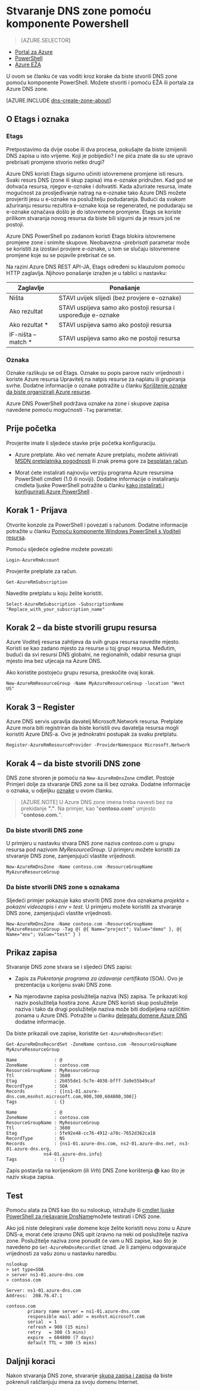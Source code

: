 <properties
   pageTitle="Početak rada s Azure DNS | Microsoft Azure"
   description="Saznajte kako stvoriti DNS zone za Azure DNS. Ovo je korak po korak da biste stvorili da biste pokrenuli hostiranje DNS-a domene pomoću komponente PowerShell sustava prvi DNS zone."
   services="dns"
   documentationCenter="na"
   authors="sdwheeler"
   manager="carmonm"
   editor=""/>

<tags
   ms.service="dns"
   ms.devlang="na"
   ms.topic="article"
   ms.tgt_pltfrm="na"
   ms.workload="infrastructure-services"
   ms.date="08/16/2016"
   ms.author="sewhee"/>

# <a name="create-a-dns-zone-using-powershell"></a>Stvaranje DNS zone pomoću komponente Powershell

> [AZURE.SELECTOR]
- [Portal za Azure](dns-getstarted-create-dnszone-portal.md)
- [PowerShell](dns-getstarted-create-dnszone.md)
- [Azure EŽA](dns-getstarted-create-dnszone-cli.md)

U ovom se članku će vas voditi kroz korake da biste stvorili DNS zone pomoću komponente PowerShell. Možete stvoriti i pomoću EŽA ili portala za Azure DNS zone.

[AZURE.INCLUDE [dns-create-zone-about](../../includes/dns-create-zone-about-include.md)]

## <a name="tagetag"></a>O Etags i oznaka

### <a name="etags"></a>Etags

Pretpostavimo da dvije osobe ili dva procesa, pokušajte da biste izmijenili DNS zapisa u isto vrijeme. Koji je pobijedio? I ne pića znate da su ste upravo prebrisati promjene stvorio netko drugi?

Azure DNS koristi Etags sigurno učiniti istovremene promjene isti resurs. Svaki resurs DNS (zone ili skup zapisa) ima e-oznake pridružen. Kad god se dohvaća resursa, njegov e-oznake i dohvatiti. Kada ažurirate resursa, imate mogućnost za prosljeđivanje natrag na e-oznake tako Azure DNS možete provjeriti jesu u e-oznake na poslužitelju podudaranja. Budući da svakom ažuriranju resursu rezultira e-oznake koja se regenerated, ne podudaraju se e-oznake označava došlo je do istovremene promjene. Etags se koriste prilikom stvaranja novog resursa da biste bili sigurni da je resurs još ne postoji.

Azure DNS PowerShell po zadanom koristi Etags blokira istovremene promjene zone i snimite skupove. Neobavezna *-prebrisati* parametar može se koristiti za izostavi provjere e-oznake, u tom se slučaju istovremene promjene koje su se pojavile prebrisat će se.

Na razini Azure DNS REST API-JA, Etags određeni su klauzulom pomoću HTTP zaglavlja.  Njihovo ponašanje izražen je u tablici u nastavku:

|Zaglavlje|Ponašanje|
|------|--------|
|Ništa|STAVI uvijek slijedi (bez provjere e-oznake)|
|Ako rezultat<etag>|STAVI uspijeva samo ako postoji resursa i uspoređuje e-oznake|
|Ako rezultat *     | STAVI uspijeva samo ako postoji resursa|
|IF-ništa – match * |  STAVI uspijeva samo ako ne postoji resursa|

### <a name="tags"></a>Oznaka

Oznake razlikuju se od Etags. Oznake su popis parove naziv vrijednosti i koriste Azure resursa Upravitelj na natpis resurse za naplatu ili grupiranja svrhe. Dodatne informacije o oznake potražite u članku [Korištenje oznake da biste organizirali Azure resurse](../resource-group-using-tags.md).

Azure DNS PowerShell podržava oznake na zone i skupove zapisa navedene pomoću mogućnosti `-Tag` parametar.


## <a name="before-you-begin"></a>Prije početka

Provjerite imate li sljedeće stavke prije početka konfiguraciju.

- Azure pretplate. Ako već nemate Azure pretplatu, možete aktivirati [MSDN pretplatnika pogodnosti](https://azure.microsoft.com/pricing/member-offers/msdn-benefits-details/) ili znak prema gore za [besplatan račun](https://azure.microsoft.com/pricing/free-trial/).

- Morat ćete instalirati najnoviju verziju programa Azure resursima PowerShell cmdleti (1.0 ili noviji). Dodatne informacije o instaliranju cmdleta ljuske PowerShell potražite u članku [kako instalirati i konfigurirati Azure PowerShell](../powershell-install-configure.md) .

## <a name="step-1---sign-in"></a>Korak 1 - Prijava

Otvorite konzole za PowerShell i povezati s računom. Dodatne informacije potražite u članku [Pomoću komponente Windows PowerShell s Voditelj resursa](../powershell-azure-resource-manager.md).

Pomoću sljedeće ogledne možete povezati:

    Login-AzureRmAccount

Provjerite pretplate za račun.

    Get-AzureRmSubscription

Navedite pretplatu u koju želite koristiti.

    Select-AzureRmSubscription -SubscriptionName "Replace_with_your_subscription_name"

## <a name="step-2---create-a-resource-group"></a>Korak 2 – da biste stvorili grupu resursa

Azure Voditelj resursa zahtijeva da svih grupa resursa navedite mjesto. Koristi se kao zadano mjesto za resurse u toj grupi resursa. Međutim, budući da svi resursi DNS globalni, ne regionalnih, odabir resursa grupi mjesto ima bez utjecaja na Azure DNS.

Ako koristite postojeću grupu resursa, preskočite ovaj korak.

    New-AzureRmResourceGroup -Name MyAzureResourceGroup -location "West US"


## <a name="step-3---register"></a>Korak 3 – Register

Azure DNS servis upravlja davatelj Microsoft.Network resursa. Pretplate Azure mora biti registriran da biste koristili ovu davatelja resursa mogli koristiti Azure DNS-a. Ovo je jednokratni postupak za svaku pretplatu.

    Register-AzureRmResourceProvider -ProviderNamespace Microsoft.Network


## <a name="step-4----create-a-dns-zone"></a>Korak 4 – da biste stvorili DNS zone

DNS zone stvoren je pomoću na `New-AzureRmDnsZone` cmdlet. Postoje Primjeri dolje za stvaranje DNS zone sa ili bez oznaka. Dodatne informacije o oznaka, u odjeljku [oznake](#tags) u ovom članku.

>[AZURE.NOTE] U Azure DNS zone imena treba navesti bez na prekidanje **"."**. Na primjer, kao "**contoso.com**" umjesto "**contoso.com.**".

### <a name="to-create-a-dns-zone"></a>Da biste stvorili DNS zone

U primjeru u nastavku stvara DNS zone naziva *contoso.com* u grupu resursa pod nazivom *MyResourceGroup*. U primjeru možete koristiti za stvaranje DNS zone, zamjenjujući vlastite vrijednosti.

    New-AzureRmDnsZone -Name contoso.com -ResourceGroupName MyAzureResourceGroup

### <a name="to-create-a-dns-zone-with-tags"></a>Da biste stvorili DNS zone s oznakama

Sljedeći primjer pokazuje kako stvoriti DNS zone dva oznakama *projekta = pokazni videozapis* i *env = test*. U primjeru možete koristiti za stvaranje DNS zone, zamjenjujući vlastite vrijednosti.

    New-AzureRmDnsZone -Name contoso.com -ResourceGroupName MyAzureResourceGroup -Tag @( @{ Name="project"; Value="demo" }, @{ Name="env"; Value="test" } )

## <a name="view-records"></a>Prikaz zapisa

Stvaranje DNS zone stvara se i sljedeći DNS zapisi:

- Zapis za *Pokretanje programa za izdavanje certifikata* (SOA). Ovo je prezentacija u korijenu svaki DNS zone.

- Na mjerodavne zapisa poslužitelja naziva (NS) zapisa. Te prikazati koji naziv poslužitelja hostira zone. Azure DNS koristi skup poslužitelje naziva i tako da drugi poslužitelje naziva može biti dodijeljena različitim zonama u Azure DNS. Potražite u članku [delegatu domene Azure DNS](dns-domain-delegation.md) dodatne informacije.

Da biste prikazali ove zapise, koristite `Get-AzureRmDnsRecordSet`:

    Get-AzureRmDnsRecordSet -ZoneName contoso.com -ResourceGroupName MyAzureResourceGroup

    Name              : @
    ZoneName          : contoso.com
    ResourceGroupName : MyResourceGroup
    Ttl               : 3600
    Etag              : 2b855de1-5c7e-4038-bfff-3a9e55b49caf
    RecordType        : SOA
    Records           : {[ns1-01.azure-dns.com,msnhst.microsoft.com,900,300,604800,300]}
    Tags              : {}

    Name              : @
    ZoneName          : contoso.com
    ResourceGroupName : MyResourceGroup
    Ttl               : 3600
    Etag              : 5fe92e48-cc76-4912-a78c-7652d362ca18
    RecordType        : NS
    Records           : {ns1-01.azure-dns.com, ns2-01.azure-dns.net, ns3-01.azure-dns.org,
                  ns4-01.azure-dns.info}
    Tags              : {}


Zapis postavlja na korijenskom (ili *Vrh*) DNS Zone korištenja **@** kao što je naziv skupa zapisa.


## <a name="test"></a>Test

Pomoću alata za DNS kao što su nslookup, istražujte ili [cmdlet ljuske PowerShell za rješavanje DnsName](https://technet.microsoft.com/library/jj590781.aspx)možete testirati i DNS zone.

Ako još niste delegirani vaše domene koje želite koristiti novu zonu u Azure DNS-a, morat ćete izravno DNS upit izravno na neki od poslužitelje naziva zone. Poslužitelje naziva zone ponudit će vam u NS zapise, kao što je navedeno po `Get-AzureRmDnsRecordSet` iznad. Je li zamjenu odgovarajuće vrijednosti za vašu zonu u nastavku naredbu.

    nslookup
    > set type=SOA
    > server ns1-01.azure-dns.com
    > contoso.com

    Server: ns1-01.azure-dns.com
    Address:  208.76.47.1

    contoso.com
            primary name server = ns1-01.azure-dns.com
            responsible mail addr = msnhst.microsoft.com
            serial  = 1
            refresh = 900 (15 mins)
            retry   = 300 (5 mins)
            expire  = 604800 (7 days)
            default TTL = 300 (5 mins)


## <a name="next-steps"></a>Daljnji koraci

Nakon stvaranja DNS zone, stvaranje [skupa zapisa i zapisa](dns-getstarted-create-recordset.md) da biste pokrenuli raščlanjuju imena za svoju domenu Internet.

